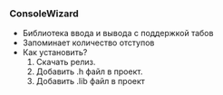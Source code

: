 ### ConsoleWizard
* Библиотека ввода и вывода с поддержкой табов
* Запоминает количество отступов
* Как установить?
    1. Скачать релиз.
    2. Добавить .h файл в проект.  
    3. Добавить .lib файл в проект  
